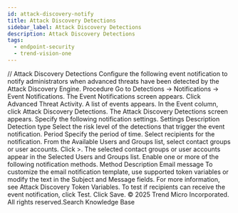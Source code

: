 ```yaml
---
id: attack-discovery-notify
title: Attack Discovery Detections
sidebar_label: Attack Discovery Detections
description: Attack Discovery Detections
tags:
  - endpoint-security
  - trend-vision-one
---
```


/*<![CDATA[*/ $('#title').html($('meta[name=map-description]').attr('content')); /*]]>*/ Attack Discovery Detections Configure the following event notification to notify administrators when advanced threats have been detected by the Attack Discovery Engine. Procedure Go to Detections → Notifications → Event Notifications. The Event Notifications screen appears. Click Advanced Threat Activity. A list of events appears. In the Event column, click Attack Discovery Detections. The Attack Discovery Detections screen appears. Specify the following notification settings. Settings Description Detection type Select the risk level of the detections that trigger the event notification. Period Specify the period of time. Select recipients for the notification. From the Available Users and Groups list, select contact groups or user accounts. Click >. The selected contact groups or user accounts appear in the Selected Users and Groups list. Enable one or more of the following notification methods. Method Description Email message To customize the email notification template, use supported token variables or modify the text in the Subject and Message fields. For more information, see Attack Discovery Token Variables. To test if recipients can receive the event notification, click Test. Click Save. © 2025 Trend Micro Incorporated. All rights reserved.Search Knowledge Base